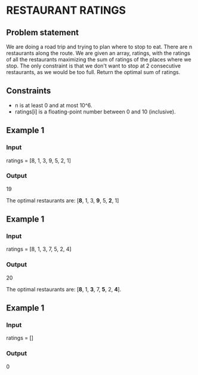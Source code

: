 # RESTAURANT RATINGS

## Problem statement

We are doing a road trip and trying to plan where to stop to eat. There are n restaurants along the route. We are given
an array, ratings, with the ratings of all the restaurants maximizing the sum of ratings of the places where we stop.
The only constraint is that we don't want to stop at 2 consecutive restaurants, as we would be too full. Return the
optimal sum of ratings.

## Constraints

- n is at least 0 and at most 10^6.
- ratings[i] is a floating-point number between 0 and 10 (inclusive).

## Example 1

### Input

ratings = [8, 1, 3, 9, 5, 2, 1]

### Output

19

The optimal restaurants are: [**8**, 1, 3, **9**, 5, **2**, 1]

## Example 1

### Input

ratings = [8, 1, 3, 7, 5, 2, 4]

### Output

20

The optimal restaurants are: [**8**, 1, **3**, 7, **5**, 2, **4**].

## Example 1

### Input

ratings = []

### Output

0